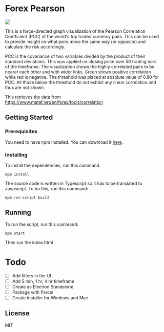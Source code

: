 # Forex Pearson

![](demo.gif)

This is a force-directed graph visualization of the Pearson Correlation Coefficient (PCC) of the world's top traded currency pairs. This can be used to provide insight on what pairs move the same way (or opposite) and calculate the risk accordingly.

PCC is the covariance of two variables divided by the product of their standard deviations. This was applied on closing price over 50 trading bars of the timeframe. The visualization shows the highly correlated pairs to be nearer each other and with wider links. Green shows positive correlation while red is negative. The threshold was placed at absolute value of 0.80 for PCC. All those below the threshold do not exhibit any linear correlation and thus are not shown.

This retrieves the data from https://www.mataf.net/en/forex/tools/correlation

## Getting Started

### Prerequisites

You need to have npm installed. You can download it [here](https://nodejs.org/en/download/).

### Installing

To install the dependencies, run this command:

```
npm install
```

The source code is written in Typescript so it has to be translated to Javascript. To do this, run this command:

```
npm run-script build
```

## Running

To run the script, run this command:

```
npm start
```

Then run the index.html

# Todo

- [ ] Add filters in the UI
- [ ] Add 5 min, 1 hr, 4 hr timeframe
- [ ] Create as Electron Standalone
- [ ] Package with Parcel
- [ ] Create installer for Windows and Mac

## License

MIT
